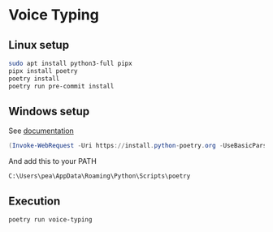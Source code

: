# Voice Typing

## Linux setup

```bash
sudo apt install python3-full pipx
pipx install poetry
poetry install
poetry run pre-commit install
```

## Windows setup

See [documentation](https://gist.github.com/Isfhan/b8b104c8095d8475eb377230300de9b0)

```powershell
(Invoke-WebRequest -Uri https://install.python-poetry.org -UseBasicParsing).Content | python -
```

And add this to your PATH

```path
C:\Users\pea\AppData\Roaming\Python\Scripts\poetry
```

## Execution

``` bash
poetry run voice-typing
```
